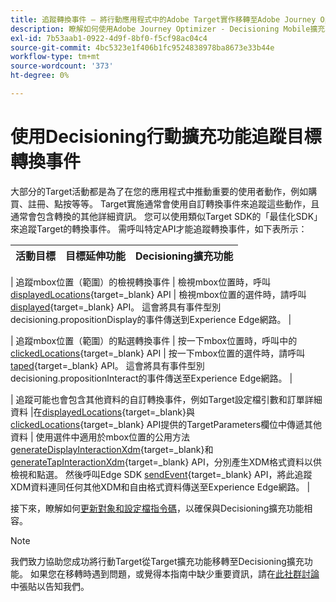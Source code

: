 ```yaml
---
title: 追蹤轉換事件 — 將行動應用程式中的Adobe Target實作移轉至Adobe Journey Optimizer — 決策擴充功能
description: 瞭解如何使用Adobe Journey Optimizer - Decisioning Mobile擴充功能追蹤Adobe Target轉換事件
exl-id: 7b53aab1-0922-4d9f-8bf0-f5cf98ac04c4
source-git-commit: 4bc5323e1f406b1fc9524838978ba8673e33b44e
workflow-type: tm+mt
source-wordcount: '373'
ht-degree: 0%

---
```


# 使用Decisioning行動擴充功能追蹤目標轉換事件

大部分的Target活動都是為了在您的應用程式中推動重要的使用者動作，例如購買、註冊、點按等等。 Target實施通常會使用自訂轉換事件來追蹤這些動作，且通常會包含轉換的其他詳細資訊。 您可以使用類似Target SDK的「最佳化SDK」來追蹤Target的轉換事件。 需呼叫特定API才能追蹤轉換事件，如下表所示：

| 活動目標 | 目標延伸功能 | Decisioning擴充功能 |
|---|---|---|

| 追蹤mbox位置（範圍）的檢視轉換事件 | 檢視mbox位置時，呼叫[displayedLocations](https://developer.adobe.com/client-sdks/solution/adobe-target/api-reference/#displayedlocations){target=_blank} API | 檢視mbox位置的選件時，請呼叫[displayed](https://developer.adobe.com/client-sdks/solution/adobe-target/api-reference/#displayedlocations){target=_blank} API。 這會將具有事件型別decisioning.propositionDisplay的事件傳送到Experience Edge網路。 |

| 追蹤mbox位置（範圍）的點選轉換事件 | 按一下mbox位置時，呼叫中的[clickedLocations](https://developer.adobe.com/client-sdks/solution/adobe-target/api-reference/#displayedlocations){target=_blank} API | 按一下mbox位置的選件時，請呼叫[taped](https://developer.adobe.com/client-sdks/solution/adobe-target/api-reference/#displayedlocations){target=_blank} API。 這會將具有事件型別decisioning.propositionInteract的事件傳送至Experience Edge網路。 |

| 追蹤可能也會包含其他資料的自訂轉換事件，例如Target設定檔引數和訂單詳細資料 |在[displayedLocations](https://developer.adobe.com/client-sdks/solution/adobe-target/api-reference/#displayedlocations){target=_blank}與[clickedLocations](https://developer.adobe.com/client-sdks/solution/adobe-target/api-reference/#displayedlocations){target=_blank} API提供的TargetParameters欄位中傳遞其他資料 | 使用選件中適用於mbox位置的公用方法[generateDisplayInteractionXdm](https://developer.adobe.com/client-sdks/edge/adobe-journey-optimizer-decisioning/#proposition-tracking-using-edge-extension-api){target=_blank}和[generateTapInteractionXdm](https://developer.adobe.com/client-sdks/edge/adobe-journey-optimizer-decisioning/#proposition-tracking-using-edge-extension-api){target=_blank} API，分別產生XDM格式資料以供檢視和點選。 然後呼叫Edge SDK [sendEvent](https://developer.adobe.com/client-sdks/edge/edge-network/api-reference/#sendevent){target=_blank} API，將此追蹤XDM資料連同任何其他XDM和自由格式資料傳送至Experience Edge網路。 |


接下來，瞭解如何[更新對象和設定檔指令碼](update-audiences.md)，以確保與Decisioning擴充功能相容。

>[!NOTE]
>
>我們致力協助您成功將行動Target從Target擴充功能移轉至Decisioning擴充功能。 如果您在移轉時遇到問題，或覺得本指南中缺少重要資訊，請在[此社群討論](https://experienceleaguecommunities.adobe.com/t5/adobe-experience-platform-data/tutorial-discussion-migrate-target-from-at-js-to-web-sdk/m-p/575587#M463)中張貼以告知我們。
